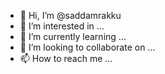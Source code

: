 - 👋 Hi, I’m @saddamrakku
- 👀 I’m interested in ...
- 🌱 I’m currently learning ...
- 💞️ I’m looking to collaborate on ...
- 📫 How to reach me ...

<!---
saddamrakku/saddamrakku is a ✨ special ✨ repository because its `README.md` (this file) appears on your GitHub profile.
You can click the Preview link to take a look at your changes.
--->
